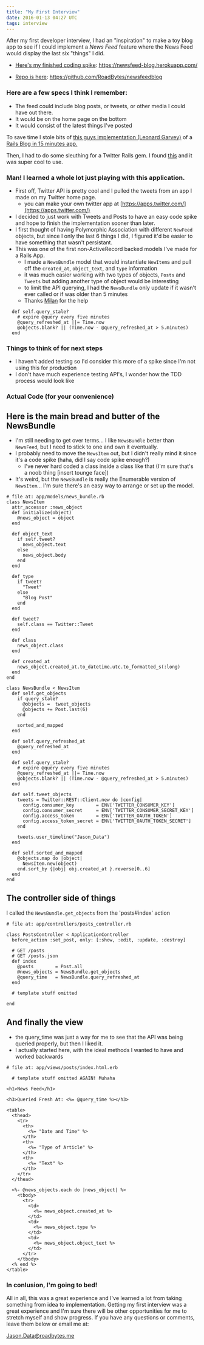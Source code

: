 ```yaml
---
title: "My First Interview"
date: 2016-01-13 04:27 UTC
tags: interview
---
```


After my first developer interview, I had an "inspiration" to make a toy blog app to see if I could implement a *News Feed* feature where the News Feed would display the last six "things" I did.

* [Here's my finished coding spike](https://newsfeed-blog.herokuapp.com/): https://newsfeed-blog.herokuapp.com/

* [Repo is here](https://github.com/RoadBytes/newsfeedblog): https://github.com/RoadBytes/newsfeedblog

### Here are a few specs I think I remember:
* The feed could include blog posts, or tweets, or other media I could have out there.
* It would be on the home page on the bottom
* It would consist of the latest things I've posted

To save time I stole bits of [this guys implementation (Leonard Garvey)](https://twitter.com/lgarvey) of a [Rails Blog in 15 minutes app.](https://reinteractive.net/posts/32-ruby-on-rails-3-2-blog-in-15-minutes-step-by-step) 

Then, I had to do some sleuthing for a Twitter Rails gem.  I found [this](https://github.com/sferik/twitter) and it was super cool to use.

### Man!  I learned a whole lot just playing with this application.
* First off, Twitter API is pretty cool and I pulled the tweets from an app I made on my Twitter home page.
  * you can make your own twitter app at [https://apps.twitter.com/](https://apps.twitter.com/)
* I decided to just work with Tweets and Posts to have an easy code spike and hope to finish the implementation sooner than later.
* I first thought of having Polymorphic Association with different `NewFeed` objects, but since I only the last 6 things I did, I figured it'd be easier to have something that wasn't persistant.
* This was one of the first non-ActiveRecord backed models I've made for a Rails App.
  * I made a `NewsBundle` model that would instantiate `NewItem`s and pull off the `created_at`, `object_text`, and `type` information
  * it was much easier working with two types of objects, `Posts` and `Tweets` but adding another type of object would be interesting
  * to limit the API querying, I had the `NewsBundle` only update if it wasn't ever called or if was older than 5 minutes
  * Thanks [Milan](https://twitter.com/milandobrota) for the help

~~~
  def self.query_stale?
    # expire @query every five minutes
    @query_refreshed_at ||= Time.now
    @objects.blank? || (Time.now - @query_refreshed_at > 5.minutes)
  end
~~~

### Things to think of for next steps
* I haven't added testing so I'd consider this more of a spike since I'm not using this for production
* I don't have much experience testing API's, I wonder how the TDD process would look like


### Actual Code (for your convenience)

## Here is the main bread and butter of the NewsBundle

* I'm still needing to get over terms... I like `NewsBundle` better than `NewsFeed`, but I need to stick to one and own it eventually.
* I probably need to move the `NewsItem` out, but I didn't really mind it since it's a code spike (haha, did I say code spike enough?)
  * I've never hard coded a class inside a class like that (I'm sure that's a noob thing [insert tounge face])
* It's weird, but the `NewsBundle` is really the Enumerable version of `NewsItem`... I'm sure there's an easy way to arrange or set up the model.

~~~
# file at: app/models/news_bundle.rb
class NewsItem
  attr_accessor :news_object
  def initialize(object)
    @news_object = object
  end

  def object_text
    if self.tweet?
      news_object.text
    else
      news_object.body
    end
  end

  def type
    if tweet?
      "Tweet"
    else
      "Blog Post"
    end
  end

  def tweet?
    self.class == Twitter::Tweet
  end

  def class
    news_object.class
  end

  def created_at
    news_object.created_at.to_datetime.utc.to_formatted_s(:long)
  end
end

class NewsBundle < NewsItem
  def self.get_objects
    if query_stale?
      @objects =  tweet_objects
      @objects += Post.last(6)
    end

    sorted_and_mapped
  end

  def self.query_refreshed_at
    @query_refreshed_at
  end

  def self.query_stale?
    # expire @query every five minutes
    @query_refreshed_at ||= Time.now
    @objects.blank? || (Time.now - @query_refreshed_at > 5.minutes)
  end

  def self.tweet_objects
    tweets = Twitter::REST::Client.new do |config|
      config.consumer_key        = ENV['TWITTER_CONSUMER_KEY']
      config.consumer_secret     = ENV['TWITTER_CONSUMER_SECRET_KEY']
      config.access_token        = ENV['TWITTER_OAUTH_TOKEN']
      config.access_token_secret = ENV['TWITTER_OAUTH_TOKEN_SECRET']
    end

    tweets.user_timeline("Jason_Data")
  end

  def self.sorted_and_mapped
    @objects.map do |object|
      NewsItem.new(object)
    end.sort_by {|obj| obj.created_at }.reverse[0..6]
  end
end
~~~

## The controller side of things

I called the `NewsBundle.get_objects` from the 'posts#index' action

~~~
# file at: app/controllers/posts_controller.rb

class PostsController < ApplicationController
  before_action :set_post, only: [:show, :edit, :update, :destroy]

  # GET /posts
  # GET /posts.json
  def index
    @posts        = Post.all
    @news_objects = NewsBundle.get_objects
    @query_time   = NewsBundle.query_refreshed_at
  end

  # template stuff omitted

end
~~~

## And finally the view

* the query_time was just a way for me to see that the API was being queried properly, but then I liked it.
* I actually started here, with the ideal methods I wanted to have and worked backwards

~~~
# file at: app/views/posts/index.html.erb

  # template stuff omitted AGAIN! Muhaha

<h1>News Feed</h1>

<h3>Queried Fresh At: <%= @query_time %></h3>

<table>
  <thead>
    <tr>
      <th>
        <%= "Date and Time" %>
      </th>
      <th>
        <%= "Type of Article" %>
      </th>
      <th>
        <%= "Text" %>
      </th>
    </tr>
  </thead>

  <%- @news_objects.each do |news_object| %>
    <tbody>
      <tr>
        <td>
          <%= news_object.created_at %>
        </td>
        <td>
          <%= news_object.type %>
        </td>
        <td>
          <%= news_object.object_text %>
        </td>
      </tr>
    </tbody>
  <% end %>
</table>
~~~

### In conlusion, I'm going to bed!

All in all, this was a great experience and I've learned a lot from taking something from idea to implementation.  Getting my first interview was a great experience and I'm sure there will be other opportunities for me to stretch myself and show progress.  If you have any questions or comments, leave them below or email me at:

Jason.Data@roadbytes.me


